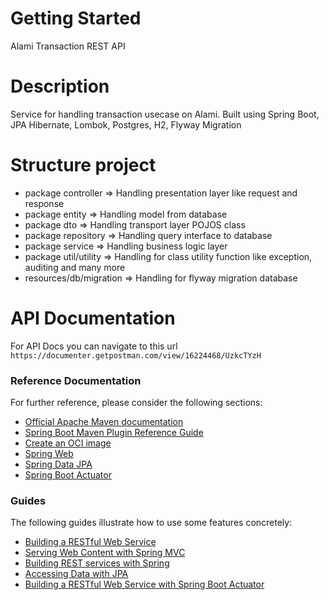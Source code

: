 # Getting Started
Alami Transaction REST API

# Description
Service for handling transaction usecase on Alami. 
Built using Spring Boot, JPA Hibernate, Lombok, Postgres, H2, Flyway Migration

# Structure project
* package controller => Handling presentation layer like request and response
* package entity => Handling model from database
* package dto => Handling transport layer POJOS class
* package repository => Handling query interface to database
* package service => Handling business logic layer
* package util/utility => Handling for class utility function like exception, auditing and many more
* resources/db/migration => Handling for flyway migration database

# API Documentation
For API Docs you can navigate to this url `https://documenter.getpostman.com/view/16224468/UzkcTYzH`

### Reference Documentation
For further reference, please consider the following sections:

* [Official Apache Maven documentation](https://maven.apache.org/guides/index.html)
* [Spring Boot Maven Plugin Reference Guide](https://docs.spring.io/spring-boot/docs/2.7.2/maven-plugin/reference/html/)
* [Create an OCI image](https://docs.spring.io/spring-boot/docs/2.7.2/maven-plugin/reference/html/#build-image)
* [Spring Web](https://docs.spring.io/spring-boot/docs/2.7.2/reference/htmlsingle/#web)
* [Spring Data JPA](https://docs.spring.io/spring-boot/docs/2.7.2/reference/htmlsingle/#data.sql.jpa-and-spring-data)
* [Spring Boot Actuator](https://docs.spring.io/spring-boot/docs/2.7.2/reference/htmlsingle/#actuator)

### Guides
The following guides illustrate how to use some features concretely:

* [Building a RESTful Web Service](https://spring.io/guides/gs/rest-service/)
* [Serving Web Content with Spring MVC](https://spring.io/guides/gs/serving-web-content/)
* [Building REST services with Spring](https://spring.io/guides/tutorials/rest/)
* [Accessing Data with JPA](https://spring.io/guides/gs/accessing-data-jpa/)
* [Building a RESTful Web Service with Spring Boot Actuator](https://spring.io/guides/gs/actuator-service/)



